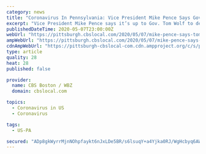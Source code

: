 ```yaml
---
category: news
title: "Coronavirus In Pennsylvania: Vice President Mike Pence Says Gov. Tom Wolf Has The Authority To Decide When The State Reopens"
excerpt: "Vice President Mike Pence says it’s up to Gov. Tom Wolf to decide when parts of the state should reopen for business. In an interview seen only KDKA, political editor Jon Delano spoke with Pence on Thursday and asked him about that and whether the worst is really over for the coronavirus pandemic."
publishedDateTime: 2020-05-07T23:00:00Z
webUrl: "https://pittsburgh.cbslocal.com/2020/05/07/mike-pence-says-tom-wolf-has-the-authority-to-decide-when-pennsylvania-reopens/"
ampWebUrl: "https://pittsburgh.cbslocal.com/2020/05/07/mike-pence-says-tom-wolf-has-the-authority-to-decide-when-pennsylvania-reopens/amp/"
cdnAmpWebUrl: "https://pittsburgh-cbslocal-com.cdn.ampproject.org/c/s/pittsburgh.cbslocal.com/2020/05/07/mike-pence-says-tom-wolf-has-the-authority-to-decide-when-pennsylvania-reopens/amp/"
type: article
quality: 28
heat: 28
published: false

provider:
  name: CBS Boston / WBZ
  domain: cbslocal.com

topics:
  - Coronavirus in US
  - Coronavirus

tags:
  - US-PA

secured: "ADp8gkWyrrMjnNOhpfaykt6nJxLDe5BR/s6lsuqY+a4Yjka0RJ/WgHcbyq6AWSPWYSPcu1xZBUz7FhJdEsf3qsiyP5a+D1T/ZfYFR8O4brHiOByRJaGGWX9RGtCP4VMQoWToh6wzOblRNkq2DRxSZjOGR4/USX7QePKhjJ2nFM+Z6RCQ1M2XrTDCwXJovVMsiB5WgSGNsPXsY1aPENsYl9m7AtVZ82BScv4uTpkPgpLCPYf7TFJcnI7of66nkQzeYmRRkHmTBxv47O/2PNGVgcSw0KhB84DZCHna553TjTW7RsgBdS7KNPHdll4oc4rUXHO8d49aFo9PvzqPHGVmzIFbpFoDFGkdPImFhq/S52AcXH76wu5h6wG+kC8kguX9z+vDsHZl6IjKefxu2I5iEJfPigjxyMGARjx+0IXXlTmpq21JtjHtB6wDf2O2mDroA31W2GmRUioIS5PvBCR6pe6x7ghfUjE7Nci88lr+MWQ=;w8fI6BgxkGxwYaH2B67utQ=="
---
```


